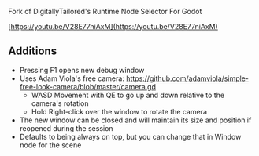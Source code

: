 Fork of DigitallyTailored's Runtime Node Selector For Godot

[https://youtu.be/V28E77niAxM](https://youtu.be/V28E77niAxM)

## Additions
- Pressing F1 opens new debug window
- Uses Adam Viola's free camera: https://github.com/adamviola/simple-free-look-camera/blob/master/camera.gd
  - WASD Movement with QE to go up and down relative to the camera's rotation
  - Hold Right-click over the window to rotate the camera
- The new window can be closed and will maintain its size and position if reopened during the session
- Defaults to being always on top, but you can change that in Window node for the scene

